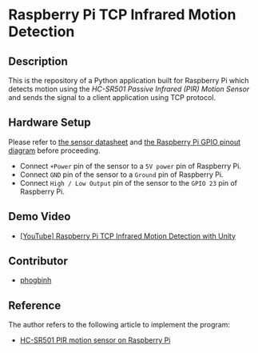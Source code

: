 # Raspberry Pi TCP Infrared Motion Detection
## Description
This is the repository of a Python application built for Raspberry Pi which detects motion using the *HC-SR501 Passive Infrared (PIR) Motion Sensor* and sends the signal to a client application using TCP protocol.

## Hardware Setup
Please refer to [the sensor datasheet](./docs/hc_sr501_pir_motion_sensor_datasheet.pdf) and [the Raspberry Pi GPIO pinout diagram](./docs/raspberry_pi_gpio_pinout_diagram.png) before proceeding.
* Connect `+Power` pin of the sensor to a `5V power` pin of Raspberry Pi.
* Connect `GND` pin of the sensor to a `Ground` pin of Raspberry Pi.
* Connect `High / Low Output` pin of the sensor to the `GPIO 23` pin of Raspberry Pi.

## Demo Video
* [[YouTube] Raspberry Pi TCP Infrared Motion Detection with Unity](https://youtu.be/_uFyIu8G5lA)

## Contributor
* [phogbinh](https://github.com/phogbinh)

## Reference
The author refers to the following article to implement the program:
* [HC-SR501 PIR motion sensor on Raspberry Pi
](https://www.freva.com/2019/05/21/hc-sr501-pir-motion-sensor-on-raspberry-pi/)